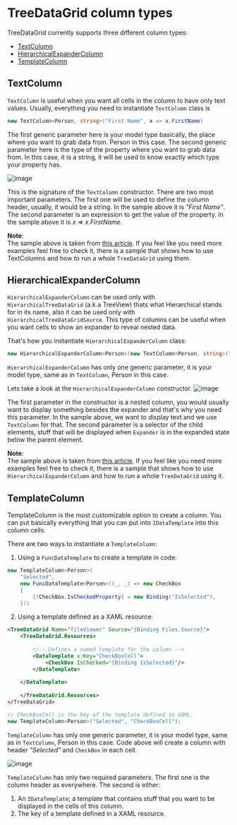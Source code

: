 # TreeDataGrid column types

TreeDataGrid currently supports three different column types: 
- [TextColumn](https://github.com/AvaloniaUI/Avalonia.Controls.TreeDataGrid/blob/master/src/Avalonia.Controls.TreeDataGrid/Models/TreeDataGrid/TextColumn.cs) 
- [HierarchicalExpanderColumn](https://github.com/AvaloniaUI/Avalonia.Controls.TreeDataGrid/blob/master/src/Avalonia.Controls.TreeDataGrid/Models/TreeDataGrid/HierarchicalExpanderColumn.cs)
- [TemplateColumn](https://github.com/AvaloniaUI/Avalonia.Controls.TreeDataGrid/blob/master/src/Avalonia.Controls.TreeDataGrid/Models/TreeDataGrid/TemplateColumn.cs)

## TextColumn
`TextColumn` is useful when you want all cells in the column to have only text values.
Usually, everything you need to instantiate `TextColumn` class is
```csharp
new TextColumn<Person, string>("First Name", x => x.FirstName)
```
The first generic parameter here is your model type basically, the place where you want to grab data from. Person in this case. The second generic parameter here is the type of the property where you want to grab data from. In this case, it is a string, it will be used to know exactly which type your property has.

![image](https://user-images.githubusercontent.com/53405089/157456551-dd394781-903a-4c7b-8874-e631e21534a1.png)

This is the signature of the `TextColumn` constructor. There are two most important parameters. The first one will be used to define the column header, usually, it would be a string. In the sample above it is *"First Name"*. The second parameter is an expression to get the value of the property. In the sample above it is *x => x.FirstName*.

**Note**:               
The sample above is taken from [this article](https://github.com/AvaloniaUI/Avalonia.Controls.TreeDataGrid/blob/master/docs/get-started-flat.md). If you feel like you need more examples feel free to check it, there is a sample that shows how to use TextColumns and how to run a whole `TreeDataGrid` using them. 

## HierarchicalExpanderColumn
`HierarchicalExpanderColumn` can be used only with `HierarchicalTreeDataGrid` (a.k.a TreeView) thats what Hierarchical stands for in its name, also it can be used only with `HierarchicalTreeDataGridSource`. This type of columns can be useful when you want cells to show an expander to reveal nested data.

That's how you instantiate `HierarchicalExpanderColumn` class:
```csharp
new HierarchicalExpanderColumn<Person>(new TextColumn<Person, string>("First Name", x => x.FirstName), x => x.Children)
```
`HierarchicalExpanderColumn` has only one generic parameter, it is your model type, same as in `TextColumn`, Person in this case.

Lets take a look at the `HierarchicalExpanderColumn` constructor.
![image](https://user-images.githubusercontent.com/53405089/157536079-fd14f1ed-0a7d-438a-abba-fd56766709a9.png)

The first parameter in the constructor is a nested column, you would usually want to display something besides the expander and that's why you need this parameter. In the sample above, we want to display text and we use `TextColumn` for that. The second parameter is a selector of the child elements, stuff that will be displayed when `Expander` is in the expanded state below the parent element.

**Note**:               
The sample above is taken from [this article](https://github.com/AvaloniaUI/Avalonia.Controls.TreeDataGrid/blob/master/docs/get-started-hierarchical.md). If you feel like you need more examples feel free to check it, there is a sample that shows how to use `HierarchicalExpanderColumn` and how to run a whole `TreeDataGrid` using it. 

## TemplateColumn
TemplateColumn is the most customizable option to create a column. You can put basically everything that you can put into `IDataTemplate` into this column cells.

There are two ways to instantiate a `TemplateColumn`:

1. Using a `FuncDataTemplate` to create a template in code:

```csharp
new TemplateColumn<Person>(
    "Selected",
    new FuncDataTemplate<Person>((_, _) => new CheckBox
    {
        [!CheckBox.IsCheckedProperty] = new Binding("IsSelected"),
    }))
```

2. Using a template defined as a XAML resource:

```xml
<TreeDataGrid Name="fileViewer" Source="{Binding Files.Source}">
    <TreeDataGrid.Resources>
           
        <!-- Defines a named template for the column -->
        <DataTemplate x:Key="CheckBoxCell">
            <CheckBox IsChecked="{Binding IsSelected}"/>
        </DataTemplate>
        
    </DataTemplate>
              
    </TreeDataGrid.Resources>
</TreeDataGrid>
```

```csharp
// CheckBoxCell is the key of the template defined in XAML.
new TemplateColumn<Person>("Selected", "CheckBoxCell");
```

`TemplateColumn` has only one generic parameter, it is your model type, same as in `TextColumn`, Person in this case. Code above will create a column with header *"Selected"* and `CheckBox` in each cell.

![image](https://user-images.githubusercontent.com/53405089/157664231-8653bce9-f8d6-4fbc-8e78-e3ff93f1ace2.png)

`TemplateColumn` has only two required parameters. The first one is the column header as everywhere. The second is either:

1. An `IDataTemplate`; a template that contains stuff that you want to be displayed in the cells of this column.
2. The key of a template defined in a XAML resource.
